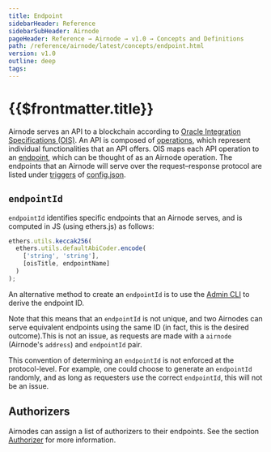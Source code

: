 ```yaml
---
title: Endpoint
sidebarHeader: Reference
sidebarSubHeader: Airnode
pageHeader: Reference → Airnode → v1.0 → Concepts and Definitions
path: /reference/airnode/latest/concepts/endpoint.html
version: v1.0
outline: deep
tags:
---
```


<VersionWarning/>

<PageHeader/>

<SearchHighlight/>

# {{$frontmatter.title}}

Airnode serves an API to a blockchain according to
[Oracle Integration Specifications (OIS)](/reference/ois/latest/). An API is
composed of [operations](/reference/ois/latest/ois.md#_5-2-operation), which
represent individual functionalities that an API offers. OIS maps each API
operation to an [endpoint](/reference/ois/latest/ois.md#_5-endpoints), which can
be thought of as an Airnode operation. The endpoints that an Airnode will serve
over the request–response protocol are listed under
[triggers](../deployment-files/config-json.md#triggers) of
[config.json](../deployment-files/config-json.md).

## `endpointId`

`endpointId` identifies specific endpoints that an Airnode serves, and is
computed in JS (using ethers.js) as follows:

```js
ethers.utils.keccak256(
  ethers.utils.defaultAbiCoder.encode(
    ['string', 'string'],
    [oisTitle, endpointName]
  )
);
```

An alternative method to create an `endpointId` is to use the
[Admin CLI](../packages/admin-cli.md) to derive the endpoint ID.

Note that this means that an `endpointId` is not unique, and two Airnodes can
serve equivalent endpoints using the same ID (in fact, this is the desired
outcome).This is not an issue, as requests are made with a `airnode` (Airnode's
`address`) and `endpointId` pair.

This convention of determining an `endpointId` is not enforced at the
protocol-level. For example, one could choose to generate an `endpointId`
randomly, and as long as requesters use the correct `endpointId`, this will not
be an issue.

## Authorizers

Airnodes can assign a list of authorizers to their endpoints. See the section
[Authorizer](authorizers.md) for more information.
